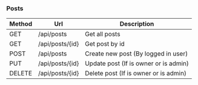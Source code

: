 ### Posts

| Method | Url | Description                                                                |
| ------ | --- |----------------------------------------------------------------------------|
| GET    | /api/posts | Get all posts                                                              | 
| GET    | /api/posts/{id} | Get post by id                                                             | 
| POST   | /api/posts | Create new post (By logged in user)                                        |
| PUT    | /api/posts/{id} | Update post (If is owner or is admin)                                      |
| DELETE | /api/posts/{id} | Delete post (If is owner or is admin) |